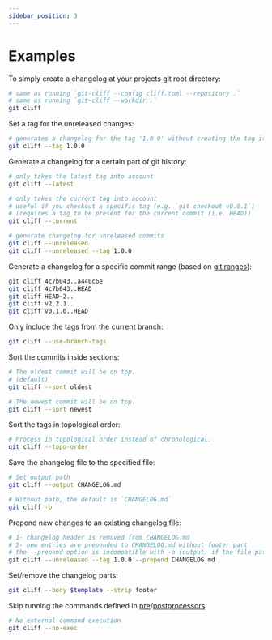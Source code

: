```yaml
---
sidebar_position: 3
---
```


# Examples

To simply create a changelog at your projects git root directory:

```bash
# same as running `git-cliff --config cliff.toml --repository .`
# same as running `git-cliff --workdir .`
git cliff
```

Set a tag for the unreleased changes:

```bash
# generates a changelog for the tag '1.0.0' without creating the tag itself
git cliff --tag 1.0.0
```

Generate a changelog for a certain part of git history:

```bash
# only takes the latest tag into account
git cliff --latest

# only takes the current tag into account
# useful if you checkout a specific tag (e.g. `git checkout v0.0.1`)
# (requires a tag to be present for the current commit (i.e. HEAD))
git cliff --current

# generate changelog for unreleased commits
git cliff --unreleased
git cliff --unreleased --tag 1.0.0
```

Generate a changelog for a specific commit range (based on [git ranges](https://git-scm.com/docs/git-range-diff)):

```bash
git cliff 4c7b043..a440c6e
git cliff 4c7b043..HEAD
git cliff HEAD~2..
git cliff v2.2.1..
git cliff v0.1.0..HEAD
```

Only include the tags from the current branch:

```bash
git cliff --use-branch-tags
```

Sort the commits inside sections:

```bash
# The oldest commit will be on top.
# (default)
git cliff --sort oldest

# The newest commit will be on top.
git cliff --sort newest
```

Sort the tags in topological order:

```bash
# Process in topological order instead of chronological.
git cliff --topo-order
```

Save the changelog file to the specified file:

```bash
# Set output path
git cliff --output CHANGELOG.md

# Without path, the default is `CHANGELOG.md`
git cliff -o
```

Prepend new changes to an existing changelog file:

```bash
# 1- changelog header is removed from CHANGELOG.md
# 2- new entries are prepended to CHANGELOG.md without footer part
# the --prepend option is incompatible with -o (output) if the file paths are equal
git cliff --unreleased --tag 1.0.0 --prepend CHANGELOG.md
```

Set/remove the changelog parts:

```bash
git cliff --body $template --strip footer
```

Skip running the commands defined in [pre](/docs/configuration/git#commit_preprocessors)/[postprocessors](/docs/configuration/changelog#postprocessors).

```bash
# No external command execution
git cliff --no-exec
```

